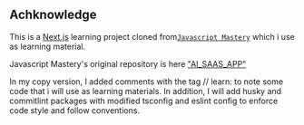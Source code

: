 
## Achknowledge

This is a [Next.js](https://nextjs.org/) learning project cloned from[`Javascript Mastery`](https://www.youtube.com/watch?v=Ahwoks_dawU&list=PLkVmW_lh_N92tfbqKqh9f6Wm5XGvOvOLv&index=9&t=3s) which i use as learning material. 

Javascript Mastery's original repository is here ["AI_SAAS_APP"
](https://github.com/adrianhajdin/ai_saas_app/blob/main/README.md)

In my copy version, I added comments with the tag // learn: to note some code that i will use as learning materials. In addition, I will add husky and commitlint packages with modified tsconfig and eslint config to enforce code style and follow conventions.